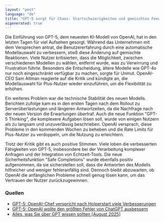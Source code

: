 ```yaml
---
layout: "post"
language: "de"
title: "GPT-5 sorgt für Chaos: Startschwierigkeiten und gemischtes Feedback"
aigenerated: true
---
```


Die Einführung von GPT-5, dem neuesten KI-Modell von OpenAI, hat in den letzten Tagen für viel Aufsehen gesorgt. Während das Unternehmen mit dem Versprechen antrat, die Benutzererfahrung durch eine automatische Modellauswahl zu verbessern, stieß diese Änderung auf gemischte Reaktionen. Viele Nutzer kritisierten, dass die Möglichkeit, zwischen verschiedenen Modellen zu wählen, entfernt wurde, was zu Verwirrung und Frustration führte. Besonders die Entscheidung, ältere Modelle wie GPT-4o nur noch eingeschränkt verfügbar zu machen, sorgte für Unmut. OpenAI-CEO Sam Altman reagierte auf die Kritik und kündigte an, die Modellauswahl für Plus-Nutzer wieder einzuführen, um die Flexibilität zu erhöhen.  

<!--more-->

Ein weiteres Problem war die technische Stabilität des neuen Modells. Berichten zufolge kam es in den ersten Tagen nach dem Rollout zu Serverüberlastungen und längeren Antwortzeiten, da die Nachfrage nach der neuen Version die Erwartungen übertraf. Auch die neue Funktion "GPT-5 Thinking", die komplexere Aufgaben lösen soll, wurde von einigen Nutzern als zu langsam und unzuverlässig beschrieben. OpenAI versprach, diese Probleme in den kommenden Wochen zu beheben und die Rate Limits für Plus-Nutzer zu verdoppeln, um die Nutzung zu erleichtern.  

Trotz der Kritik gibt es auch positive Stimmen. Viele loben die verbesserten Fähigkeiten von GPT-5, insbesondere bei der Verarbeitung komplexer Anfragen und der Integration von Echtzeit-Tools. Die neue Sicherheitsfunktion "Safe Completions" wurde ebenfalls positiv aufgenommen, da sie sicherstellen soll, dass die Antworten des Modells hilfreicher und weniger fehleranfällig sind. Dennoch bleibt abzuwarten, ob OpenAI die anfänglichen Probleme schnell genug lösen kann, um das Vertrauen der Nutzer zurückzugewinnen.  

### Quellen
- [GPT-5: OpenAI-Chef verspricht nach Holperstart viele Verbesserungen](https://the-decoder.de/gpt-5-openai-chef-verspricht-nach-holperstart-viele-verbesserungen/)  
- [GPT-5: OpenAI wollte den größten Fehler von ChatGPT ausbessern](https://www.gamestar.de/artikel/openai-chatgpt-gpt5-bricht-versprechen,3437659.html)  
- [Alles, was Sie über GPT wissen sollten [August 2025]](https://botpress.com/de/blog/everything-you-should-know-about-gpt-5)

